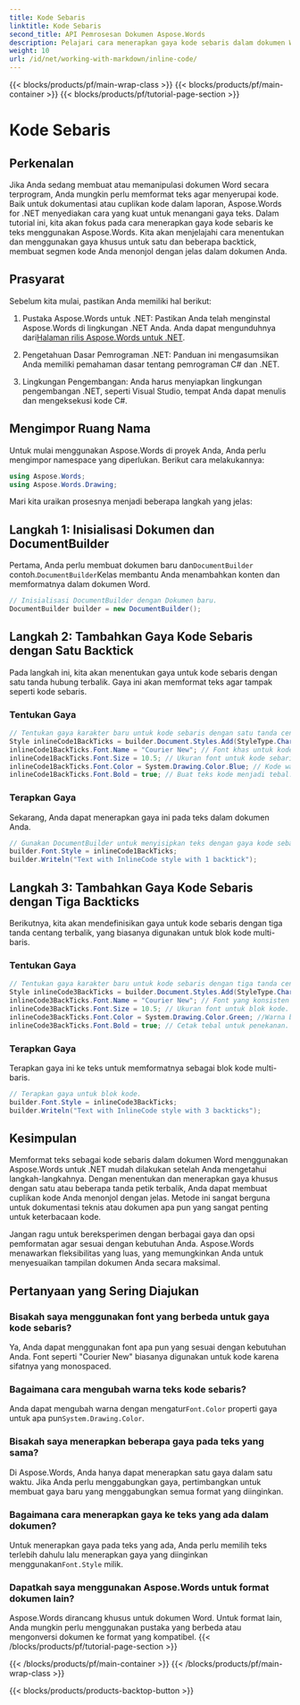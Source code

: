 ```yaml
---
title: Kode Sebaris
linktitle: Kode Sebaris
second_title: API Pemrosesan Dokumen Aspose.Words
description: Pelajari cara menerapkan gaya kode sebaris dalam dokumen Word menggunakan Aspose.Words untuk .NET. Tutorial ini mencakup tanda petik tunggal dan ganda untuk pemformatan kode.
weight: 10
url: /id/net/working-with-markdown/inline-code/
---
```


{{< blocks/products/pf/main-wrap-class >}}
{{< blocks/products/pf/main-container >}}
{{< blocks/products/pf/tutorial-page-section >}}

# Kode Sebaris

## Perkenalan

Jika Anda sedang membuat atau memanipulasi dokumen Word secara terprogram, Anda mungkin perlu memformat teks agar menyerupai kode. Baik untuk dokumentasi atau cuplikan kode dalam laporan, Aspose.Words for .NET menyediakan cara yang kuat untuk menangani gaya teks. Dalam tutorial ini, kita akan fokus pada cara menerapkan gaya kode sebaris ke teks menggunakan Aspose.Words. Kita akan menjelajahi cara menentukan dan menggunakan gaya khusus untuk satu dan beberapa backtick, membuat segmen kode Anda menonjol dengan jelas dalam dokumen Anda.

## Prasyarat

Sebelum kita mulai, pastikan Anda memiliki hal berikut:

1.  Pustaka Aspose.Words untuk .NET: Pastikan Anda telah menginstal Aspose.Words di lingkungan .NET Anda. Anda dapat mengunduhnya dari[Halaman rilis Aspose.Words untuk .NET](https://releases.aspose.com/words/net/).

2. Pengetahuan Dasar Pemrograman .NET: Panduan ini mengasumsikan Anda memiliki pemahaman dasar tentang pemrograman C# dan .NET.

3. Lingkungan Pengembangan: Anda harus menyiapkan lingkungan pengembangan .NET, seperti Visual Studio, tempat Anda dapat menulis dan mengeksekusi kode C#.

## Mengimpor Ruang Nama

Untuk mulai menggunakan Aspose.Words di proyek Anda, Anda perlu mengimpor namespace yang diperlukan. Berikut cara melakukannya:

```csharp
using Aspose.Words;
using Aspose.Words.Drawing;
```

Mari kita uraikan prosesnya menjadi beberapa langkah yang jelas:

## Langkah 1: Inisialisasi Dokumen dan DocumentBuilder

 Pertama, Anda perlu membuat dokumen baru dan`DocumentBuilder` contoh.`DocumentBuilder`Kelas membantu Anda menambahkan konten dan memformatnya dalam dokumen Word.

```csharp
// Inisialisasi DocumentBuilder dengan Dokumen baru.
DocumentBuilder builder = new DocumentBuilder();
```

## Langkah 2: Tambahkan Gaya Kode Sebaris dengan Satu Backtick

Pada langkah ini, kita akan menentukan gaya untuk kode sebaris dengan satu tanda hubung terbalik. Gaya ini akan memformat teks agar tampak seperti kode sebaris.

### Tentukan Gaya

```csharp
// Tentukan gaya karakter baru untuk kode sebaris dengan satu tanda centang terbalik.
Style inlineCode1BackTicks = builder.Document.Styles.Add(StyleType.Character, "InlineCode");
inlineCode1BackTicks.Font.Name = "Courier New"; // Font khas untuk kode.
inlineCode1BackTicks.Font.Size = 10.5; // Ukuran font untuk kode sebaris.
inlineCode1BackTicks.Font.Color = System.Drawing.Color.Blue; // Kode warna teks.
inlineCode1BackTicks.Font.Bold = true; // Buat teks kode menjadi tebal.
```

### Terapkan Gaya

Sekarang, Anda dapat menerapkan gaya ini pada teks dalam dokumen Anda.

```csharp
// Gunakan DocumentBuilder untuk menyisipkan teks dengan gaya kode sebaris.
builder.Font.Style = inlineCode1BackTicks;
builder.Writeln("Text with InlineCode style with 1 backtick");
```

## Langkah 3: Tambahkan Gaya Kode Sebaris dengan Tiga Backticks

Berikutnya, kita akan mendefinisikan gaya untuk kode sebaris dengan tiga tanda centang terbalik, yang biasanya digunakan untuk blok kode multi-baris.

### Tentukan Gaya

```csharp
// Tentukan gaya karakter baru untuk kode sebaris dengan tiga tanda centang terbalik.
Style inlineCode3BackTicks = builder.Document.Styles.Add(StyleType.Character, "InlineCode.3");
inlineCode3BackTicks.Font.Name = "Courier New"; // Font yang konsisten untuk kode.
inlineCode3BackTicks.Font.Size = 10.5; // Ukuran font untuk blok kode.
inlineCode3BackTicks.Font.Color = System.Drawing.Color.Green; //Warna berbeda untuk visibilitas.
inlineCode3BackTicks.Font.Bold = true; // Cetak tebal untuk penekanan.
```

### Terapkan Gaya

Terapkan gaya ini ke teks untuk memformatnya sebagai blok kode multi-baris.

```csharp
// Terapkan gaya untuk blok kode.
builder.Font.Style = inlineCode3BackTicks;
builder.Writeln("Text with InlineCode style with 3 backticks");
```

## Kesimpulan

Memformat teks sebagai kode sebaris dalam dokumen Word menggunakan Aspose.Words untuk .NET mudah dilakukan setelah Anda mengetahui langkah-langkahnya. Dengan menentukan dan menerapkan gaya khusus dengan satu atau beberapa tanda petik terbalik, Anda dapat membuat cuplikan kode Anda menonjol dengan jelas. Metode ini sangat berguna untuk dokumentasi teknis atau dokumen apa pun yang sangat penting untuk keterbacaan kode.

Jangan ragu untuk bereksperimen dengan berbagai gaya dan opsi pemformatan agar sesuai dengan kebutuhan Anda. Aspose.Words menawarkan fleksibilitas yang luas, yang memungkinkan Anda untuk menyesuaikan tampilan dokumen Anda secara maksimal.

## Pertanyaan yang Sering Diajukan

### Bisakah saya menggunakan font yang berbeda untuk gaya kode sebaris?
Ya, Anda dapat menggunakan font apa pun yang sesuai dengan kebutuhan Anda. Font seperti "Courier New" biasanya digunakan untuk kode karena sifatnya yang monospaced.

### Bagaimana cara mengubah warna teks kode sebaris?
 Anda dapat mengubah warna dengan mengatur`Font.Color` properti gaya untuk apa pun`System.Drawing.Color`.

### Bisakah saya menerapkan beberapa gaya pada teks yang sama?
Di Aspose.Words, Anda hanya dapat menerapkan satu gaya dalam satu waktu. Jika Anda perlu menggabungkan gaya, pertimbangkan untuk membuat gaya baru yang menggabungkan semua format yang diinginkan.

### Bagaimana cara menerapkan gaya ke teks yang ada dalam dokumen?
 Untuk menerapkan gaya pada teks yang ada, Anda perlu memilih teks terlebih dahulu lalu menerapkan gaya yang diinginkan menggunakan`Font.Style` milik.

### Dapatkah saya menggunakan Aspose.Words untuk format dokumen lain?
Aspose.Words dirancang khusus untuk dokumen Word. Untuk format lain, Anda mungkin perlu menggunakan pustaka yang berbeda atau mengonversi dokumen ke format yang kompatibel.
{{< /blocks/products/pf/tutorial-page-section >}}

{{< /blocks/products/pf/main-container >}}
{{< /blocks/products/pf/main-wrap-class >}}

{{< blocks/products/products-backtop-button >}}
